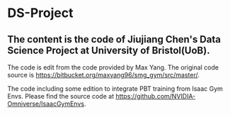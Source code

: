 # DS-Project

## The content is the code of Jiujiang Chen's Data Science Project at University of Bristol(UoB). 

The code is edit from the code provided by Max Yang. The original code source is https://bitbucket.org/maxyang96/smg_gym/src/master/.

The code including some edition to integrate PBT training from Isaac Gym Envs. Please find the source code at https://github.com/NVIDIA-Omniverse/IsaacGymEnvs. 
